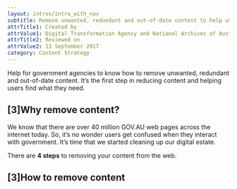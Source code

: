 ```yaml
---
layout: intros/intro_with_nav
subtitle: Remove unwanted, redundant and out-of-date content to help users find what they need.
attrTitle1: Created by
attrValue1: Digital Transformation Agency and National Archives of Australia
attrTitle2: Reviewed on
attrValue2: 13 September 2017
category: Content Strategy
---
```


Help for government agencies to know how to remove unwanted, redundant and out-of-date content. It’s the first step in reducing content and helping users find what they need.

## [3]Why remove content?

We know that there are over 40 million GOV.AU web pages across the internet today. So, it’s no wonder users get confused when they interact with government. It’s time that we started cleaning up our digital estate.

There are **4 steps** to removing your content from the web.

## [3]How to remove content
